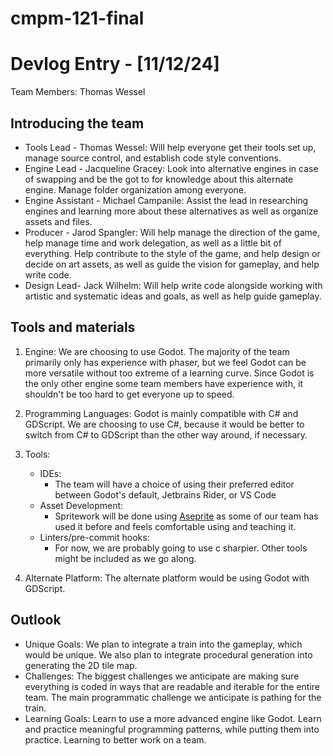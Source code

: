 # cmpm-121-final
# Devlog Entry - [11/12/24]
Team Members: Thomas Wessel


## Introducing the team
* Tools Lead - Thomas Wessel: Will help everyone get their tools set up, manage source control, and establish code style conventions.
* Engine Lead - Jacqueline Gracey: Look into alternative engines in case of swapping and be the got to for knowledge about this alternate engine. Manage folder organization among everyone.
* Engine Assistant - Michael Campanile: Assist the lead in researching engines and learning more about these alternatives as well as organize assets and files.
* Producer - Jarod Spangler: Will help manage the direction of the game, help manage time and work delegation, as well as a little bit of everything. Help contribute to the style of the game, and help design or decide on art assets, as well as guide the vision for gameplay, and help write code.
* Design Lead- Jack Wilhelm: Will help write code alongside working with artistic and systematic ideas and goals, as well as help guide gameplay.

## Tools and materials
1. Engine: We are choosing to use Godot. The majority of the team primarily only has experience with phaser, but we feel Godot can be more versatile without too extreme of a learning curve. Since Godot is the only other engine some team members have experience with, it shouldn't be too hard to get everyone up to speed.
2. Programming Languages: Godot is mainly compatible with C# and GDScript. We are choosing to use C#, because it would be better to switch from C# to GDScript than the other way around, if necessary.
3. Tools: 
	 - IDEs:
		 - The team will have a choice of using their preferred editor between Godot's default, Jetbrains Rider, or VS Code
	 - Asset Development:
		 - Spritework will be done using [Aseprite](https://www.aseprite.org/) as some of our team has used it before and feels comfortable using and teaching it.
	 - Linters/pre-commit hooks:
		 - For now, we are probably going to use c sharpier. Other tools might be included as we go along.

4. Alternate Platform: The alternate platform would be using Godot with GDScript.
## Outlook
* Unique Goals: We plan to integrate a train into the gameplay, which would be unique. We also plan to integrate procedural generation into generating the 2D tile map.
* Challenges: The biggest challenges we anticipate are making sure everything is coded in ways that are readable and iterable for the entire team. The main programmatic challenge we anticipate is pathing for the train. 
* Learning Goals: Learn to use a more advanced engine like Godot. Learn and practice meaningful programming patterns, while putting them into practice. Learning to better work on a team.

